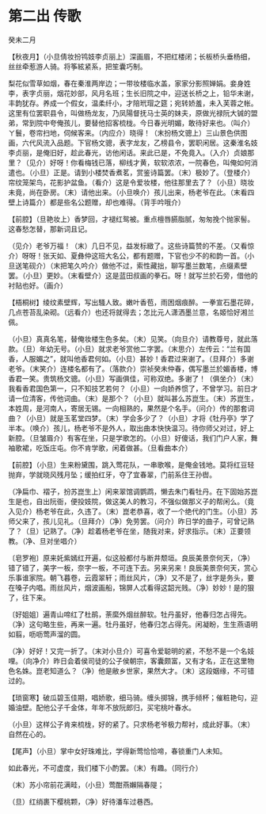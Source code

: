 # 第二出 传歌

癸未二月

【秋夜月】（小旦倩妆扮鸨妓李贞丽上）深画眉，不把红楼闭；长板桥头垂杨细，丝丝牵惹游人骑。将筝絃紧系，把笙囊巧制。

梨花似雪草如烟，春在秦淮两岸边；一带妆楼临水盖，家家分影照婵娟。妾身姓李，表字贞丽，烟花妙部，风月名班；生长旧院之中，迎送长桥之上，铅华未谢，丰韵犹存。养成一个假女，温柔纤小，才陪玳瑁之筵；宛转娇羞，未入芙蓉之帐。这里有位罢职县令，叫做杨龙友，乃凤陽督抚马士英的妹夫，原做光禄阮大铖的盟弟，常到院中夸俺孩儿，要替他招客梳栊。今日春光明媚，敢待好来也。（叫介）ㄚ鬟，卷帘扫地，伺候客来。（内应介）晓得！（末扮杨文骢上）三山景色供图画，六代风流入品题。下官杨文骢，表字龙友，乙榜县令，罢职闲居。这秦淮名妓李贞丽，是俺旧好，趁此春光，访他闲话。来此已是，不免竟入。（入介）贞娘那里？（见介）好呀！你看梅钱已落，柳线才黄，软软浓浓，一院春色，叫俺如何消遣也。（小旦）正是。请到小楼焚香煮茗，赏鉴诗篇罢。（末）极妙了。（登楼介）帘纹笼架鸟，花影护盆鱼。（看介）这是令爱妆楼，他往那里去了？（小旦）晓妆未竟，尚在卧房。（末）请他出来。（小旦唤介）孩儿出来，杨老爷在此。（末看四壁上诗篇介）都是些名公题赠，却也难得。（背手吟哦介）

【前腔】（旦艳妆上）香梦回，才褪红鸳被。重点檀唇臙脂腻，匆匆挽个抛家髻。这春愁怎替，那新词且记。

（见介）老爷万福！（末）几日不见，益发标緻了。这些诗篇赞的不差。（又看惊介）呀呀！张天如、夏彝仲这班大名公，都有题赠，下官也少不的和韵一首。（小旦送笔砚介）（末把笔久吟介）做他不过，索性藏拙，聊写墨兰数笔，点缀素壁罢。（小旦）更妙。（末看壁介）这是蓝田叔画的拳石。呀！就写兰於石旁，借他的衬贴也好。（画介）

【梧桐树】绫纹素壁辉，写出騷人致。嫩叶香苞，雨困烟痕醉。一拳宣石墨花碎，几点苍苔乱染砌。（远看介）也还将就得去；怎比元人潇洒墨兰意，名姬恰好湘兰佩。

（小旦）真真名笔，替俺妆楼生色多矣。（末）见笑。（向旦介）请教尊号，就此落款。（旦）年幼无号。（小旦）就求老爷赏他二字罢。（末思介）左传云：“兰有国香，人服媚之”，就叫他香君何如。（小旦）甚妙！香君过来谢了。（旦拜介）多谢老爷。（末笑介）连楼名都有了。（落款介）崇祯癸未仲春，偶写墨兰於媚香楼，博香君一笑。贵筑杨文骢。（小旦）写画俱佳，可称双绝。多谢了！（俱坐介）（末）我看香君国色第一，只不知技艺若何？（小旦）一向娇养惯了，不曾学习。前日才请一位清客，传他词曲。（末）是那个？（小旦）就叫甚么苏崑生。（末）苏崑生，本姓周，是河南人，寄居无锡。一向相熟的，果然是个名手。（问介）传的那套词曲？（小旦）就是玉茗堂四梦。（末）学会多少了？（小旦）才将《牡丹亭》学了半本。（唤介）孩儿，杨老爷不是外人，取出曲本快快温习。待你师父对过，好上新腔。（旦皱眉介）有客在坐，只是学歌怎的。（小旦）好傻话，我们门户人家，舞袖歌裙，吃饭庄屯。你不肯学歌，闲着做甚。（旦看曲本介）

【前腔】（小旦）生来粉黛围，跳入莺花队，一串歌喉，是俺金钱地。莫将红豆轻抛弃，学就晓风残月坠；缓拍红牙，夺了宜春翠，门前系住王孙辔。

（净扁巾、褶子，扮苏崑生上）闲来翠馆调鹦鹉，懒去朱门看牡丹。在下固始苏崑生是也，自出阮衙，便投妓院，做这美人的教习，不强似做那义子的帮闲么。（竟入见介）杨老爷在此，久违了。（末）崑老恭喜，收了一个绝代的门生。（小旦）苏师父来了，孩儿见礼。（旦拜介）（净）免劳罢。（问介）昨日学的曲子，可曾记熟了？（旦）记熟了。（净）趁着杨老爷在坐，随我对来，好求指示。（末）正要领教。（净、旦对坐唱介）

〔皂罗袍〕原来奼紫嫣红开遍，似这般都付与断井颓垣。良辰美景奈何天，（净）错了错了，美字一板，奈字一板，不可连下去。另来另来！良辰美景奈何天，赏心乐事谁家院。朝飞暮卷，云霞翠轩；雨丝风片，（净）又不是了，丝字是务头，要在嗓子内唱。雨丝风片，烟波画船，锦屏人忒看得这韶光贱。（净）妙妙！是的狠了，往下来。

〔好姐姐〕遍青山啼红了杜鹃，荼縻外烟丝醉软。牡丹虽好，他春归怎占得先。（净）这句略生些，再来一遍。牡丹虽好，他春归怎占得先。闲凝盼，生生燕语明如翦，呖呖莺声溜的圆。

（净）好好！又完一折了。（末对小旦介）可喜令爱聪明的紧，不愁不是一个名妓哩。（向净介）昨日会着侯司徒的公子侯朝宗，客囊颇富，又有才名，正在这里物色名姝。崑老知道么？（净）他是敝乡世家，果然大才。（末）这段姻缘，不可错过的。

【琐窗寒】破瓜碧玉佳期，唱娇歌，细马骑。缠头掷锦，携手倾杯；催粧艳句，迎婚油壁。配他公子千金体，年年不放阮郎归，买宅桃叶春水。

（小旦）这样公子肯来梳栊，好的紧了。只求杨老爷极力帮衬，成此好事。（末）自然在心的。

【尾声】（小旦）掌中女好珠难比，学得新莺恰恰啼，春锁重门人未知。

如此春光，不可虚度，我们楼下小酌罢。（末）有趣。（同行介）

（末）苏小帘前花满畦，（小旦）莺酣燕嬾隔春隄；

（旦）红绡裹下樱桃颗，（净）好待潘车过巷西。